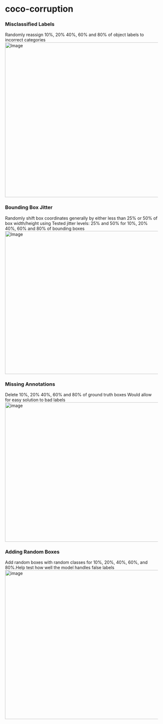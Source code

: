 # coco-corruption

### Misclassified Labels​
Randomly reassign 10%, 20% 40%, 60% and 80% of object labels to incorrect categories​
<img width="789" height="509" alt="Image" src="https://github.com/user-attachments/assets/51fc5aa9-a90c-42b4-a2b5-67083f71a82b" />

### Bounding Box Jitter​
Randomly shift box coordinates generally by either less than 25% or 50% of box width/height using​
Tested jitter levels: 25% and 50% for 10%, 20% 40%, 60% and 80% of bounding boxes​
<img width="722" height="470" alt="Image" src="https://github.com/user-attachments/assets/a16c6947-4065-47c3-b17a-6a89884edb0c" />
### Missing Annotations​
Delete 10%, 20% 40%, 60% and 80% of ground truth boxes​
Would allow for easy solution to bad labels​
<img width="1431" height="458" alt="image" src="https://github.com/user-attachments/assets/f7d2ffa5-4414-4ada-a72b-273849fa138c" />

### Adding Random Boxes​
Add random boxes with random classes for 10%, 20%, 40%, 60%, and 80%.​
Help test how well the model handles false labels​
<img width="657" height="490" alt="image" src="https://github.com/user-attachments/assets/6694a6a5-c689-4f9b-a951-47b7eb00b633" />
